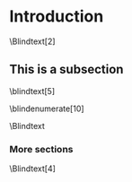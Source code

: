 # Introduction

\Blindtext[2]

## This is a subsection

\blindtext[5]

\blindenumerate[10]

\Blindtext

### More sections

\Blindtext[4]



